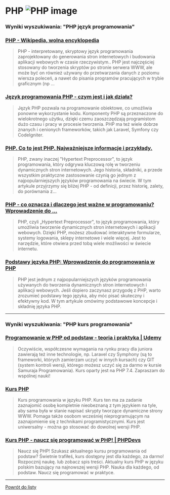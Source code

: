 # PHP ![PHP image](https://www.tiobe.com/wp-content/themes/tiobe/tiobe-index/images/PHP.png)
 
### Wyniki wyszukiwania: "PHP język programowania" 
 
### [PHP - Wikipedia, wolna encyklopedia](https://pl.wikipedia.org/wiki/PHP) 
 
 > PHP - interpretowany, skryptowy język programowania zaprojektowany do generowania stron internetowych i budowania aplikacji webowych w czasie rzeczywistym.. PHP jest najczęściej stosowany do tworzenia skryptów po stronie serwera WWW, ale może być on również używany do przetwarzania danych z poziomu wiersza poleceń, a nawet do pisania programów pracujących w trybie graficznym (np ...
 
 
 
 
### [Język programowania PHP - czym jest i jak działa?](https://udigroup.pl/blog/jezyk-programowania-php-czym-jest-i-jak-dziala/) 
 
 > Język PHP pozwala na programowanie obiektowe, co umożliwia ponowne wykorzystanie kodu. Komponenty PHP są przeznaczone do wielokrotnego użytku, dzięki czemu zaoszczędzają programistom dużo czasu i pracy w procesie tworzenia. PHP ma też wiele dobrze znanych i cenionych frameworków, takich jak Laravel, Symfony czy CodeIgniter.
 
 
 
 
### [PHP. Co to jest PHP. Najważniejsze informacje i przykłady.](https://webporadnik.pl/php-co-to-jest-php-najwazniejsze-informacje-i-przyklady/) 
 
 > PHP, zwany inaczej "Hypertext Preprocessor", to język programowania, który odgrywa kluczową rolę w tworzeniu dynamicznych stron internetowych. Jego historia, składniki, a przede wszystkim praktyczne zastosowanie czynią go jednym z najpopularniejszych języków programowania na świecie. W tym artykule przyjrzymy się bliżej PHP - od definicji, przez historię, zalety, do porównania z…
 
 
 
 
### [PHP - co oznacza i dlaczego jest ważne w programowaniu? Wprowadzenie do ...](https://kursar.pl/php-co-oznacza-i-dlaczego-jest-wazne-w-programowaniu-wprowadzenie-do-jezyka-php/) 
 
 > PHP, czyli „Hypertext Preprocessor", to język programowania, który umożliwia tworzenie dynamicznych stron internetowych i aplikacji webowych. Dzięki PHP, możesz zbudować interaktywne formularze, systemy logowania, sklepy internetowe i wiele więcej. Jest to narzędzie, które otwiera przed tobą wiele możliwości w świecie internetu.
 
 
 
 
### [Podstawy języka PHP: Wprowadzenie do programowania w PHP](https://netbe.pl/podstawy-jezyka-php-wprowadzenie-do-programowania-w-php/) 
 
 > PHP jest jednym z najpopularniejszych języków programowania używanych do tworzenia dynamicznych stron internetowych i aplikacji webowych. Jeśli dopiero zaczynasz przygodę z PHP, warto zrozumieć podstawy tego języka, aby móc pisać skuteczny i efektywny kod. W tym artykule omówimy podstawowe koncepcje i składnię języka PHP.
 
 
 
 

 
---
 
### Wyniki wyszukiwania: "PHP kurs programowania" 
 
### [Programowanie w PHP od podstaw - teoria i praktyka | Udemy](https://www.udemy.com/course/kurs-programowanie-w-php/) 
 
 > Oczywiście, współczesne wymagania na rynku pracy dla juniora zawierają też inne technologie, np. Laravel czy Symphony (są to frameworki, których zamierzam uczyć w innych kursach) czy GIT (system kontroli wersji, którego możesz uczyć się za darmo w kursie Samuraja Programowania). Kurs oparty jest na PHP 7.4. Zapraszam do wspólnej nauki!
 
 
 
 
### [Kurs PHP](https://phpkurs.pl/) 
 
 > Kurs programowania w języku PHP. Kurs ten ma za zadanie zaznajomić osobę kompletnie nieobeznaną z tym językiem na tyle, aby sama była w stanie napisać skrypty tworzące dynamiczne strony WWW. Pomaga także osobom wcześniej nieprogramującym na zaznajomienie się z technikami programistycznymi. Kurs jest uniwersalny - można go stosować do dowolnej wersji PHP.
 
 
 
 
### [Kurs PHP - naucz się programować w PHP! | PHPDevs](https://www.phpdevs.pl/) 
 
 > Naucz się PHP! Szukasz aktualnego kursu programowania od podstaw? Świetnie trafiłeś, kurs dostępny jest dla każdego, za darmo! Rozpocznij naukę. lub zobacz spis treści. Aktualny kurs PHP w języku polskim bazujący na najnowszej wersji PHP. Nauka dla każdego, od podstaw. Naucz się programować w praktyce.
 
 
 
 

 
---
 
 [Powrót do listy](../top20.md)